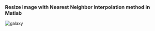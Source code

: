 ### Resize image with Nearest Neighbor Interpolation method in Matlab
 
![galaxy](https://user-images.githubusercontent.com/37250830/84918516-5c334380-b0c9-11ea-98c3-5fdab1e80a0e.png)

